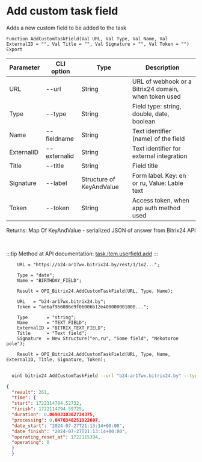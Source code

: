 ﻿---
sidebar_position: 2
---

# Add custom task field
 Adds a new custom field to be added to the task



`Function AddCustomTaskField(Val URL, Val Type, Val Name, Val ExternalID = "", Val Title = "", Val Signature = "", Val Token = "") Export`

  | Parameter | CLI option | Type | Description |
  |-|-|-|-|
  | URL | --url | String | URL of webhook or a Bitrix24 domain, when token used |
  | Type | --type | String | Field type: string, double, date, boolean |
  | Name | --fieldname | String | Text identifier (name) of the field |
  | ExternalID | --externalid | String | Text identifier for external integration |
  | Title | --title | String | Field title |
  | Signature | --label | Structure of KeyAndValue | Form label. Key: en or ru, Value: Lable text |
  | Token | --token | String | Access token, when app auth method used |

  
  Returns:  Map Of KeyAndValue - serialized JSON of answer from Bitrix24 API

<br/>

:::tip
Method at API documentation: [task.item.userfield.add](https://dev.1c-bitrix.ru/rest_help/tasks/task/userfield/add.php)
:::
<br/>


```bsl title="Code example"
    URL = "https://b24-ar17wx.bitrix24.by/rest/1/1o2...";

    Type = "date";
    Name = "BIRTHDAY_FIELD";

    Result = OPI_Bitrix24.AddCustomTaskField(URL, Type, Name);

    URL   = "b24-ar17wx.bitrix24.by";
    Token = "ae6af966006e9f06006b12e400000001000...";

    Type       = "string";
    Name       = "TEXT_FIELD";
    ExternalID = "BITRIX_TEXT_FIELD";
    Title      = "Text field";
    Signature  = New Structure("en,ru", "Some field", "Nekotoroe pole");

    Result = OPI_Bitrix24.AddCustomTaskField(URL, Type, Name, ExternalID, Title, Signature, Token);
```



```sh title="CLI command example"
    
  oint bitrix24 AddCustomTaskField --url "b24-ar17wx.bitrix24.by" --type "string" --fieldname "TEXT_FIELD" --externalid "BITRIX_TEXT_FIELD" --title "Text field" --label %label% --token "fe3fa966006e9f06006b12e400000001000..."

```

```json title="Result"
{
  "result": 261,
  "time": {
  "start": 1722114794.52732,
  "finish": 1722114794.59725,
  "duration": 0.0699310302734375,
  "processing": 0.0470340251922607,
  "date_start": "2024-07-27T21:13:14+00:00",
  "date_finish": "2024-07-27T21:13:14+00:00",
  "operating_reset_at": 1722115394,
  "operating": 0
  }
  }
```
